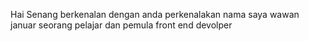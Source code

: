 Hai Senang berkenalan dengan anda perkenalakan nama saya wawan januar seorang pelajar dan pemula front end devolper
